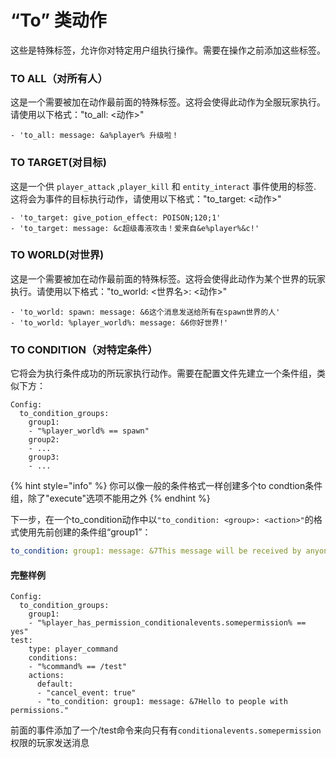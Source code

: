 # “To” 类动作

这些是特殊标签，允许你对特定用户组执行操作。需要在操作之前添加这些标签。

### TO ALL（对所有人）

这是一个需要被加在动作最前面的特殊标签。这将会使得此动作为全服玩家执行。请使用以下格式："to\_all: <动作>"

```
- 'to_all: message: &a%player% 升级啦！
```

### TO TARGET(对目标)

这是一个供 `player_attack` ,`player_kill` 和 `entity_interact` 事件使用的标签. 这将会为事件的目标执行动作，请使用以下格式："to\_target: <动作>"

```
- 'to_target: give_potion_effect: POISON;120;1'
- 'to_target: message: &c超级毒液攻击！爱来自&e%player%&c!'
```

### TO WORLD(对世界)

这是一个需要被加在动作最前面的特殊标签。这将会使得此动作为某个世界的玩家执行。请使用以下格式："to\_world: <世界名>: <动作>"

```
- 'to_world: spawn: message: &6这个消息发送给所有在spawn世界的人'
- 'to_world: %player_world%: message: &6你好世界!'
```

### TO CONDITION（对特定条件）

它将会为执行条件成功的所玩家执行动作。需要在配置文件先建立一个条件组，类似下方：

```
Config:
  to_condition_groups:
    group1:
    - "%player_world% == spawn"
    group2:
    - ...
    group3:
    - ...
```

{% hint style="info" %}
你可以像一般的条件格式一样创建多个to condtion条件组，除了"execute"选项不能用之外
{% endhint %}

下一步，在一个to\_condition动作中以`"to_condition: <group>: <action>"`的格式使用先前创建的条件组“group1”：

```yaml
to_condition: group1: message: &7This message will be received by anyone who accomplish the <group1> condition
```

#### 完整样例

```
Config:
  to_condition_groups:
    group1:
    - "%player_has_permission_conditionalevents.somepermission% == yes"
test:
    type: player_command
    conditions:
    - "%command% == /test"
    actions:
      default:
      - "cancel_event: true"
      - "to_condition: group1: message: &7Hello to people with permissions."
```

前面的事件添加了一个/test命令来向只有有`conditionalevents.somepermission`权限的玩家发送消息
